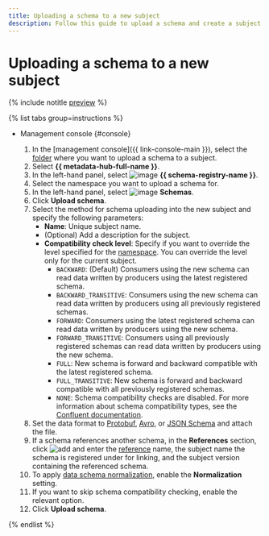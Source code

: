 ```yaml
---
title: Uploading a schema to a new subject
description: Follow this guide to upload a schema and create a subject.
---
```


# Uploading a schema to a new subject

{% include notitle [preview](../../_includes/note-preview.md) %}

{% list tabs group=instructions %}

- Management console {#console}
  
  1. In the [management console]({{ link-console-main }}), select the [folder](../../resource-manager/concepts/resources-hierarchy.md#folder) where you want to upload a schema to a subject.
  1. Select **{{ metadata-hub-full-name }}**.
  1. In the left-hand panel, select ![image](../../_assets/console-icons/layout-cells.svg) **{{ schema-registry-name }}**.
  1. Select the namespace you want to upload a schema for.
  1. In the left-hand panel, select ![image](../../_assets/console-icons/branches-down.svg) **Schemas**.
  1. Click **Upload schema**.
  1. Select the method for schema uploading into the new subject and specify the following parameters:
      * **Name**: Unique subject name.
      * (Optional) Add a description for the subject.
      * **Compatibility check level**: Specify if you want to override the level specified for the [namespace](create-name-space.md). You can override the level only for the current subject.
        * `BACKWARD`: (Default) Consumers using the new schema can read data written by producers using the latest registered schema.
        * `BACKWARD_TRANSITIVE`: Consumers using the new schema can read data written by producers using all previously registered schemas.
        * `FORWARD`: Consumers using the latest registered schema can read data written by producers using the new schema.
        * `FORWARD_TRANSITIVE`: Consumers using all previously registered schemas can read data written by producers using the new schema.
        * `FULL`: New schema is forward and backward compatible with the latest registered schema.
        * `FULL_TRANSITIVE`: New schema is forward and backward compatible with all previously registered schemas.
        * `NONE`: Schema compatibility checks are disabled.
          For more information about schema compatibility types, see the [Confluent documentation](https://docs.confluent.io/platform/current/schema-registry/fundamentals/schema-evolution.html#compatibility-types).
  1. Set the data format to [Protobuf](https://protobuf.dev/), [Avro](https://avro.apache.org/), or [JSON Schema](https://json-schema.org/) and attach the file.
  1. If a schema references another schema, in the **References** section, click ![add](../../_assets/console-icons/plus.svg) and enter the [reference](../../metadata-hub/concepts/schema-registry.md#reference) name, the subject name the schema is registered under for linking, and the subject version containing the referenced schema.
  1. To apply [data schema normalization](https://docs.confluent.io/platform/current/schema-registry/fundamentals/serdes-develop/index.html#schema-normalization), enable the **Normalization** setting.
  1. If you want to skip schema compatibility checking, enable the relevant option.
  1. Click **Upload schema**.

{% endlist %}
